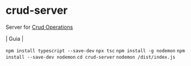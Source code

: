 ﻿# crud-server

Server for [Crud Operations](https://github.com/PoneyPy/CRUDoperations)

| Guia |
 
`npm install typescript --save-dev`
`npx tsc`
`npm install -g nodemon`
`npm install --save-dev nodemon`
`cd crud-server`
`nodemon /dist/index.js`